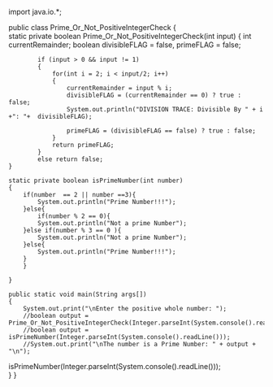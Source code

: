 import java.io.*;

public class Prime_Or_Not_PositiveIntegerCheck
{  	
	static private boolean Prime_Or_Not_PositiveIntegerCheck(int input)
	{
			int currentRemainder;
			boolean divisibleFLAG = false,
						  primeFLAG = false;
			
			if (input > 0 && input != 1)
			{ 
				for(int i = 2; i < input/2; i++)
				{
					currentRemainder = input % i;
					divisibleFLAG = (currentRemainder == 0) ? true : false;
					System.out.println("DIVISION TRACE: Divisible By " + i +": "+  divisibleFLAG);
					
					primeFLAG = (divisibleFLAG == false) ? true : false;
				}
				return primeFLAG;
			}
			else return false;
	}
	
	static private boolean isPrimeNumber(int number)
	{
		if(number  == 2 || number ==3){
			System.out.println("Prime Number!!!");
		}else{
			if(number % 2 == 0){
			System.out.println("Not a prime Number");
		}else if(number % 3 == 0 ){
			System.out.println("Not a prime Number");
		}else{
			System.out.println("Prime Number!!!");
		}
		}
		
	}
	
	public static void main(String args[])
	{
		System.out.print("\nEnter the positive whole number: ");
		//boolean output = Prime_Or_Not_PositiveIntegerCheck(Integer.parseInt(System.console().readLine()));
		//boolean output = isPrimeNumber(Integer.parseInt(System.console().readLine()));
		//System.out.print("\nThe number is a Prime Number: " + output + "\n");

 isPrimeNumber(Integer.parseInt(System.console().readLine()));		
	}
}
